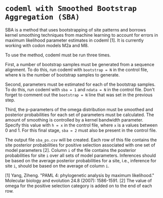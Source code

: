 # `codeml with Smoothed Bootstrap Aggregation (SBA)`

SBA is a method that uses bootstrapping of site patterns and borrows kernel
smoothing techniques from machine learning to account for errors in maximum
likelihood parameter estimates in codeml [1].  It is currently working with
codon models M2a and M8.

To use the method, codeml must be run three times.

First, a number of bootstrap samples must be generated from a sequence alignment.
To do this, run codeml with ```bootstrap = N``` in the control file, where
```N``` is the number of bootstrap samples to generate.

Second, parameters must be estimated for each of the bootstrap samples.  To do
this, run codeml with ```sba = 1``` and ```ndata = N``` in the control file.
Don't forget to comment out the ```bootstrap = N``` line that was set in the
previous step.

Third, the p-parameters of the omega distribution must be smoothed and posterior
probabilities for each set of parameters must be calculated.  The amount of
smoothing is controlled by a kernel bandwidth parameter.  Specify this value with
```h = x``` in the control file, where ```x``` is a values between 0 and 1.  For
this final stage, ```sba = 2``` must also be present in the control file.

The output file ```sba_ps.csv``` will be created.  Each row of this file
contains the site posterior probabilities for positive selection associated with
one set of model parameters [2].  Column ```i``` of the file contains the
posterior probabilities for site ```i``` over all sets of model parameters.
Inferences should be based on the average posterior probabilities for a site,
i.e., inference for site ```i```, should be based on the average of column ```i```.

[1] Yang, Ziheng. "PAML 4: phylogenetic analysis by maximum likelihood." Molecular biology and evolution 24.8 (2007): 1586-1591.
[2] The value of omega for the positive selection category is added on to the end of each row.